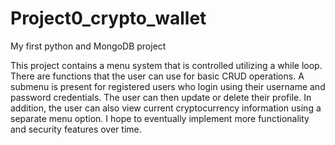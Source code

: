 # Project0_crypto_wallet
My first python and MongoDB project

This project contains a menu system that is controlled utilizing a while loop.
There are functions that the user can use for basic CRUD operations.
A submenu is present for registered users who login using their username and password credentials.
The user can then update or delete their profile.
In addition, the user can also view current cryptocurrency information using a separate menu option.
I hope to eventually implement more functionality and security features over time.
